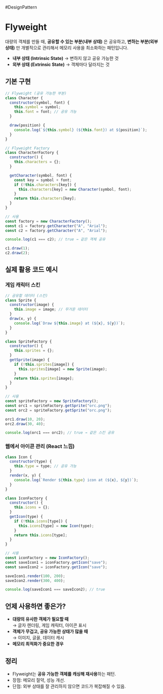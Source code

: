 #DesignPattern 

# Flyweight

대량의 객체를 만들 때, **공유할 수 있는 부분(내부 상태)** 은 공유하고,  **변하는 부분(외부 상태)** 만 개별적으로 관리해서  메모리 사용을 최소화하는 패턴입니다.

- **내부 상태 (Intrinsic State)** → 변하지 않고 공유 가능한 것
- **외부 상태 (Extrinsic State)** → 객체마다 달라지는 것

## 기본 구현

```js
// Flyweight (공유 가능한 부분)
class Character {
  constructor(symbol, font) {
    this.symbol = symbol;
    this.font = font; // 공유 가능
  }

  draw(position) {
    console.log(`${this.symbol} (${this.font}) at ${position}`);
  }
}

// Flyweight Factory
class CharacterFactory {
  constructor() {
    this.characters = {};
  }

  getCharacter(symbol, font) {
    const key = symbol + font;
    if (!this.characters[key]) {
      this.characters[key] = new Character(symbol, font);
    }
    return this.characters[key];
  }
}

// 사용
const factory = new CharacterFactory();
const c1 = factory.getCharacter("A", "Arial");
const c2 = factory.getCharacter("A", "Arial");

console.log(c1 === c2); // true → 같은 객체 공유

c1.draw(1);
c2.draw(2);
```

## 실제 활용 코드 예시

### 게임 캐릭터 스킨

```js
// 공유할 데이터 (스킨)
class Sprite {
  constructor(image) {
    this.image = image; // 무거운 데이터
  }
  draw(x, y) {
    console.log(`Draw ${this.image} at (${x}, ${y})`);
  }
}

class SpriteFactory {
  constructor() {
    this.sprites = {};
  }
  getSprite(image) {
    if (!this.sprites[image]) {
      this.sprites[image] = new Sprite(image);
    }
    return this.sprites[image];
  }
}

// 사용
const spriteFactory = new SpriteFactory();
const orc1 = spriteFactory.getSprite("orc.png");
const orc2 = spriteFactory.getSprite("orc.png");

orc1.draw(10, 20);
orc2.draw(30, 40);

console.log(orc1 === orc2); // true → 같은 스킨 공유
```

### 웹에서 아이콘 관리 (React 느낌)

```js
class Icon {
  constructor(type) {
    this.type = type; // 공유 가능
  }
  render(x, y) {
    console.log(`Render ${this.type} icon at (${x}, ${y})`);
  }
}

class IconFactory {
  constructor() {
    this.icons = {};
  }
  getIcon(type) {
    if (!this.icons[type]) {
      this.icons[type] = new Icon(type);
    }
    return this.icons[type];
  }
}

// 사용
const iconFactory = new IconFactory();
const saveIcon1 = iconFactory.getIcon("save");
const saveIcon2 = iconFactory.getIcon("save");

saveIcon1.render(100, 200);
saveIcon2.render(300, 400);

console.log(saveIcon1 === saveIcon2); // true
```

## 언제 사용하면 좋은가?

- **대량의 유사한 객체가 필요할 때**  
    → 글자 렌더링, 게임 캐릭터, 아이콘 표시
- **객체가 무겁고, 공유 가능한 상태가 많을 때**  
    → 이미지, 글꼴, 데이터 캐시
- **메모리 최적화가 중요한 경우**

## 정리

- Flyweight는 **공유 가능한 객체를 캐싱해 재사용**하는 패턴.
- 장점: 메모리 절약, 성능 개선.
- 단점: 외부 상태를 잘 관리하지 않으면 코드가 복잡해질 수 있음.
